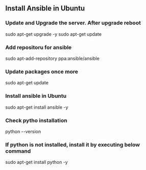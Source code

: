 

## Install Ansible in Ubuntu

### Update and Upgrade the server. After upgrade reboot

sudo apt-get upgrade -y
sudo apt-get update

### Add repositoru for ansible

sudo apt-add-repository ppa:ansible/ansible

### Update packages once more

sudo apt-get update

### Install ansible in Ubuntu

sudo apt-get install ansible -y

### Check pytho installation

python --version

### If python is not installed, install it by executing below command

sudo apt-get install python -y

